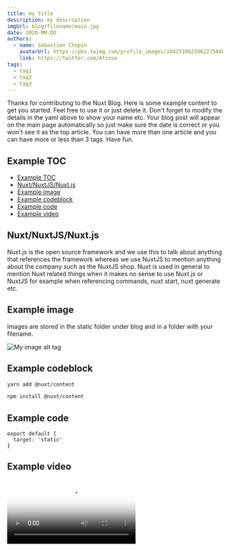 ```yaml
---
title: my title
description: my description
imgUrl: blog/filename/main.jpg
date: 2020-MM-DD
authors:
  - name: Sebastien Chopin
    avatarUrl: https://pbs.twimg.com/profile_images/1042510623962275840/1Iw_Mvud_400x400.jpg
    link: https://twitter.com/Atinux
tags:
  - tag1
  - tag2
  - tag3
---
```


Thanks for contributing to the Nuxt Blog. Here is some example content to get you started. Feel free to use it or just delete it. Don't forget to modify the details in the yaml above to show your name etc. Your blog post will appear on the main page automatically so just make sure the date is correct or you won't see it as the top article. You can have more than one article and you can have more or less than 3 tags. Have fun.

## Example TOC

- [Example TOC](#example-toc)
- [Nuxt/NuxtJS/Nuxt.js](#nuxtnuxtjsnuxtjs)
- [Example image](#example-image)
- [Example codeblock](#example-codeblock)
- [Example code](#example-code)
- [Example video](#example-video)

## Nuxt/NuxtJS/Nuxt.js

Nuxt.js is the open source framework and we use this to talk about anything that references the framework whereas we use NuxtJS to mention anything about the company such as the NuxtJS shop. Nuxt is used in general to mention Nuxt related things when it makes no sense to use Nuxt.js or NuxtJS for example when referencing commands, nuxt start, nuxt generate etc.

## Example image

Images are stored in the static folder under blog and in a folder with your filename.

![My image alt tag](blog/going-dark-with-nuxtjs-color-mode/list-of-colors.png)

## Example codeblock

<code-group>
  <code-block label="Yarn" active>

```bash
yarn add @nuxt/content
```

</code-block>
<code-block label="NPM">

```bash
npm install @nuxt/content
```

  </code-block>
</code-group>

## Example code

```js{}[nuxt.config.js]
export default {
  target: 'static'
}
```

## Example video

<video poster="https://res.cloudinary.com/nuxt/video/upload/v1588095794/nuxt-full-static_rnnbvm.jpg" loop playsinline controls>
  <source src="https://res.cloudinary.com/nuxt/video/upload/v1588095794/nuxt-full-static_rnnbvm.webm" type="video/webm" />
  <source src="https://res.cloudinary.com/nuxt/video/upload/v1592503417/nuxt-full-static_rnnbvm.mp4" type="video/mp4" />
  <source src="https://res.cloudinary.com/nuxt/video/upload/v1588095794/nuxt-full-static_rnnbvm.ogv" type="video/ogg" />
</video>
